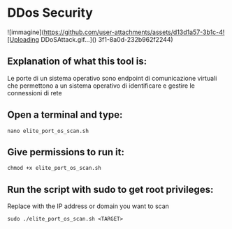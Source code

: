 # DDos Security

![immagine](https://github.com/user-attachments/assets/d13d1a57-3b1c-4![Uploading DDoSAttack.gif…]()
3f1-8a0d-232b962f2244)

## Explanation of what this tool is:
Le porte di un sistema operativo sono endpoint di comunicazione virtuali che permettono 
a un sistema operativo di identificare e gestire le connessioni di rete


## Open a terminal and type:
```
nano elite_port_os_scan.sh
```

## Give permissions to run it:
```
chmod +x elite_port_os_scan.sh
```

## Run the script with sudo to get root privileges:
Replace <TARGET> with the IP address or domain you want to scan
```
sudo ./elite_port_os_scan.sh <TARGET>
```
